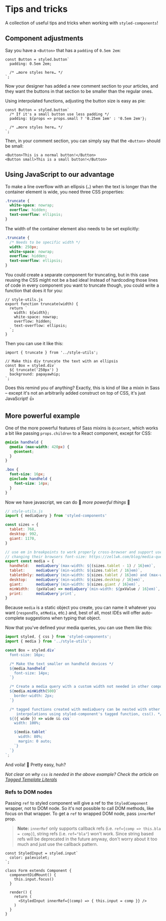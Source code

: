 # Tips and tricks

A collection of useful tips and tricks when working with `styled-components`!

## Component adjustments

Say you have a `<Button>` that has a `padding` of `0.5em 2em`:

```JS
const Button = styled.button`
  padding: 0.5em 2em;

  /* …more styles here… */
`;
```

Now your designer has added a new comment section to your articles, and they want the buttons in that section to be smaller than the regular ones.

Using interpolated functions, adjusting the button size is easy as pie:

```JS
const Button = styled.button`
  /* If it's a small button use less padding */
  padding: ${props => props.small ? '0.25em 1em' : '0.5em 2em'};

  /* …more styles here… */
`;
```

Then, in your comment section, you can simply say that the `<Button>` should be small:

```JSX
<Button>This is a normal button!</Button>
<Button small>This is a small button!</Button>
```

## Using JavaScript to our advantage

To make a line overflow with an ellipsis (`…`) when the text is longer than the container element is wide, you need three CSS properties:

```CSS
.truncate {
  white-space: nowrap;
  overflow: hidden;
  text-overflow: ellipsis;
}
```

The width of the container element also needs to be set explicitly:

```CSS
.truncate {
  /* Needs to be specific width */
  width: 250px;
  white-space: nowrap;
  overflow: hidden;
  text-overflow: ellipsis;
}
```

You could create a separate component for truncating, but in this case reusing the CSS might not be a bad idea! Instead of hardcoding those lines of code in every component you want to truncate though, you could write a function that does it for you:

```JS
// style-utils.js
export function truncate(width) {
  return `
    width: ${width};
    white-space: nowrap;
    overflow: hidden;
    text-overflow: ellipsis;
  `;
}
```

Then you can use it like this:

```JSX
import { truncate } from '../style-utils';

// Make this div truncate the text with an ellipsis
const Box = styled.div`
  ${ truncate('250px') }
  background: papayawhip;
`;
```

Does this remind you of anything? Exactly, this is kind of like a mixin in Sass – except it's not an arbitrarily added construct on top of CSS, it's just JavaScript! 👍

## More powerful example

One of the more powerful features of Sass mixins is `@content`, which works a bit like passing `props.children` to a React component, except for CSS:

```scss
@mixin handheld {
  @media (max-width: 420px) {
    @content;
  }
}

.box {
  font-size: 16px;
  @include handheld {
    font-size: 14px;
  }
}
```

Now we have javascript, we can do 🌟 _more powerful things_ 🌟

```js
// style-utils.js
import { mediaQuery } from 'styled-components'

const sizes = {
  tablet: 768,
  desktop: 992,
  giant: 1170,
}

// use em in breakpoints to work properly cross-browser and support users
// changing their browsers font-size: https://zellwk.com/blog/media-query-units/
export const media = {
  handheld:   mediaQuery`(max-width: ${(sizes.tablet - 1) / 16}em)`,
  tablet:     mediaQuery`(min-width: ${sizes.tablet / 16}em)`,
  tabletOnly: mediaQuery`(min-width: ${sizes.tablet / 16}em) and (max-width: ${(sizes.desktop - 1) / 16}em)`,
  desktop:    mediaQuery`(min-width: ${sizes.desktop / 16}em)`,
  giant:      mediaQuery`(min-width: ${sizes.giant / 16}em)`,
  minWidth:   (pxValue) => mediaQuery`(min-width: ${pxValue / 16}em)`,
  print:      mediaQuery`print`,
}
```

Because `media` is a static object you create, you can name it whatever you want (`respondTo`, `atMedia`, etc.) and, best of all, most IDEs will offer auto-complete suggestions when typing that object.

Now that you've defined your media queries, you can use them like this:

```js
import styled, { css } from 'styled-components';
import { media } from '../style-utils';

const Box = styled.div`
  font-size: 16px;

  /* Make the text smaller on handheld devices */
  ${media.handheld`
    font-size: 14px;
  `}

  /* Create a media query with a custom width not needed in other components. */
  ${media.minWidth(500)`
    border-width: 2px;
  `}

  /* tagged functions created with mediaQuery can be nested with other
     interpolations using styled-component's tagged function, css(). */
  ${({ wide }) => wide && css`
    width: 100%;

    ${media.tablet`
      width: 80%;
      margin: 0 auto;
    `}
  `}
`;
```

And voila! 💅 Pretty easy, huh?

*Not clear on why `css` is needed in the above example? Check the article on [Tagged Template Literals](./tagged-template-literals.md)*

### Refs to DOM nodes

Passing `ref` to styled component will give a ref to the `StyledComponent`
wrapper, not to DOM node. So it's not possible to call DOM methods, like focus
on that wrapper. To get a `ref` to wrapped DOM node, pass `innerRef` prop.

> **Note:** `innerRef` only supports callback refs (i.e. `ref={comp => this.bla = comp}`), string refs (i.e. `ref="bla"`) won't work. Since string based refs will be deprecated in the future anyway, don't worry about it too much and just use the callback pattern.

```JSX
const StyledInput = styled.input`
  color: paleviolet;
`;

class Form extends Component {
  componentDidMount() {
    this.input.focus()
  }

  render() {
    return (
      <StyledInput innerRef={(comp) => { this.input = comp }} />
    )
  }
}
```
